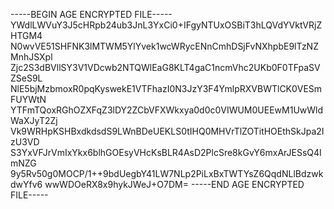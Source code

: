 -----BEGIN AGE ENCRYPTED FILE-----
YWdlLWVuY3J5cHRpb24ub3JnL3YxCi0+IFgyNTUxOSBiT3hLQVdYVktVRjZHTGM4
N0wvVE51SHFNK3lMTWM5YlYvek1wcWRycENnCmhDSjFvNXhpbE9lTzNZMnhJSXpl
Zjc2S3dBVllSY3V1VDcwb2NTQWlEaG8KLT4gaC1ncmVhc2UKb0F0TFpaSVZSeS9L
NlE5bjMzbmoxR0pqKyswekE1VTFhazI0N3JzY3F4YmlpRXVBWTlCK0VESmFUYWtN
YTFmTQoxRGhOZXFqZ3lDY2ZCbVFXWkxya0d0c0VIWUM0UEEwM1UwWldWaXJyT2Zj
Vk9WRHpKSHBxdkdsdS9LWnBDeUEKLS0tIHQ0MHVrTlZOTitHOEthSkJpa2IzU3VD
S3YxVFJrVmIxYkx6blhGOEsyVHcKsBLR4AsD2PlcSre8kGvY6mxArJESsQ4ImNZG
9y5Rv50g0MOCP/1++9bdUegbY41LW7NLp2PiLxBxTWTYsZ6QqdNLlBdzwkdwYfv6
wwWDOeRX8x9hykJWeJ+O7DM=
-----END AGE ENCRYPTED FILE-----
